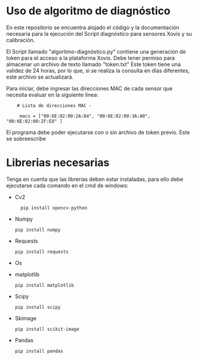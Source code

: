 # Uso de algoritmo de diagnóstico
En este repositorio se encuentra alojado el código y la documentación necesaria para la ejecución del Script diagnóstico para sensores Xovis y su calibración.

El Script llamado "algoritmo-diagnóstico.py" contiene una generación de token para el acceso a la plataforma Xovis.
Debe tener permiso para almacenar un archivo de texto llamado "token.txt"
Este token tiene una validez de 24 horas, por lo que, si se realiza la consulta en días diferentes, este archivo se actualizará.

Para iniciar, debe ingresar las direcciones MAC de cada sensor que necesita evaluar en la siguiente línea:

        # Lista de direcciones MAC -        
      
         macs = ["00:6E:02:00:2A:84", "00:6E:02:00:3A:A0", "00:6E:02:00:2F:E8" ]



El programa debe poder ejecutarse con o sin archivo de token previo. Este se sobreescribe

# Librerias necesarias
Tenga en cuenta que las librerías deben estar instaladas, para ello debe ejecutarse cada comando en el cmd de windows:
* Cv2
  
        pip install opencv-python
* Numpy

      pip install numpy

* Requests

      pip install requests

* Os
* matplotlib
  
      pip install matplotlib

* Scipy

      pip install scipy

* Skimage

      pip install scikit-image

* Pandas

      pip install pandas



